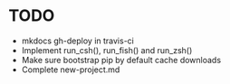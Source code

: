 # TODO

- mkdocs gh-deploy in travis-ci
- Implement run_csh(), run_fish() and run_zsh()
- Make sure bootstrap pip by default cache downloads
- Complete new-project.md
